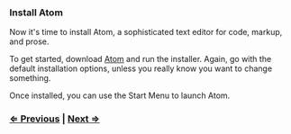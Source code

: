 ### Install Atom

Now it's time to install Atom, a sophisticated text editor for code, markup, and prose.

To get started, download [Atom](https://atom.io/) and run the installer. Again, go with the default installation options, unless you really know you want to change something.

Once installed, you can use the Start Menu to launch Atom.

### [⇐ Previous](1_terminal.md) | [Next ⇒](3_git.md)
